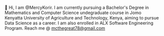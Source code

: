 👋 Hi, I am @MercyKorir.
I am currently pursuing a Bachelor's Degree in Mathematics and Computer Science undegraduate course in Jomo Kenyatta University of Agriculture and Technology, Kenya, aiming to pursue Data Science as a career.
I am also enrolled in ALX Software Engineering Program.
Reach me @ mcthegreat78@gmail.com

<!--[![Anurag's GitHub stats](https://github-readme-stats.vercel.app/api?username=MercyKorir&hide=prs&count_private=true&show_icons=true&theme=prussian)](https://github.com/anuraghazra/github-readme-stats)
[![Top Langs](https://github-readme-stats.vercel.app/api/top-langs/?username=MercyKorir&layout=compact&theme=prussian)](https://github.com/anuraghazra/github-readme-stats)-->
